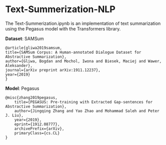 <!-- # Text-Summerization-NLP

## Workflow

1. update config.yaml
2. update params.yaml
3. update enitty
4. update the configuration manager in src config
5. update the components
6. update the pipeline
7. update the main.py
8. update the app.py -->

# Text-Summerization-NLP

The Text-Summerization.ipynb is an implementation of text summarization using the Pegasus model with the Transformers library.

**Dataset**: SAMSum 

    @article{gliwa2019samsum,
    title={SAMSum Corpus: A Human-annotated Dialogue Dataset for Abstractive Summarization},
    author={Gliwa, Bogdan and Mochol, Iwona and Biesek, Maciej and Wawer, Aleksander},
    journal={arXiv preprint arXiv:1911.12237},
    year={2019}
    }

**Model**: Pegasus

    @misc{zhang2019pegasus,
        title={PEGASUS: Pre-training with Extracted Gap-sentences for Abstractive Summarization},
        author={Jingqing Zhang and Yao Zhao and Mohammad Saleh and Peter J. Liu},
        year={2019},
        eprint={1912.08777},
        archivePrefix={arXiv},
        primaryClass={cs.CL}
    }


<!-- ## Implementation:


1. Loading Data and Preprocessing: The code downloads a dataset from GitHub and preprocesses it for training the model.

2. Model Setup: It loads the pre-trained Pegasus model and tokenizer from the Hugging Face model hub. 

3. Training: It defines training arguments and trains the Pegasus model on the preprocessed dataset using the Trainer class from the Transformers library.

4. Evaluation: After training, it evaluates the trained model's performance on a test dataset using the ROUGE metric, which measures the quality of summaries generated by comparing them with reference summaries.

5. Saving Model and Tokenizer: Once training and evaluation are complete, the code saves the trained model and tokenizer for future use.

6. Prediction: Finally, it uses the trained model to generate summaries for sample dialogues from the test dataset and compares them with the reference summaries. -->

<!-- ## Future work
The goal is to deploy this model on AWS using Amazon EC2. Containerize the application using Docker.  Set up an API endpoint using AWS API Gateway to provide a standardized interface for interacting with the model. Develop a UI to interact with summarization model.    -->

<!-- ## References

<a id="1">[1]</a> 
SAMSum Corpus: A Human-annotated Dialogue Dataset for Abstractive Summarization
Gliwa, Bogdan and Mochol, Iwona and Biesek, Maciej and Wawer, Aleksander
arXiv preprint arXiv:1911.12237 -->
